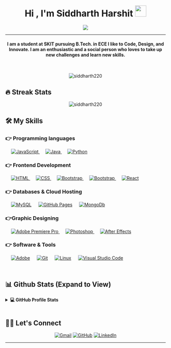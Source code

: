 
<h1 align="center">Hi , I'm Siddharth Harshit <img src="https://media.giphy.com/media/hvRJCLFzcasrR4ia7z/giphy.gif" width="35"></h1>
<p align="center">
  <a href="https://github.com/DenverCoder1/readme-typing-svg"><img src="https://readme-typing-svg.herokuapp.com?lines=Electronics+and+Communication+Student;Web+Developer;Java%20|%20Python%20|%20Lua%20;Graphic%20Designer;Always%20learning%20new%20things&center=true&width=500&height=50"></a>
</p>
<hr/>
<h4 align="center">I am a student at SKIT pursuing B.Tech. in ECE I like to Code, Design, and Innovate. I am an enthusiastic and a social person who loves to take up new challenges and learn new skills.</h4>
<br>
<p align="center"> <img src="https://komarev.com/ghpvc/?username=siddharth220&label=Profile%20views&color=0e75b6&style=plastic" alt="siddharth220" /> </p>

## 🔥 Streak Stats
<p align="center"><img src="https://github-readme-streak-stats.herokuapp.com/?user=siddharth220&theme=algolia" alt="siddharth220"  /></p>


## 🛠️ My Skills

### 👉 Programming languages

<p align="left"> 
  &emsp;
  <a href="https://developer.mozilla.org/en-US/docs/Web/JavaScript" target="_blank"> 
     <img alt="JavaScript" src="https://img.shields.io/badge/JavaScript%20-%23F7DF1E.svg?logo=javascript&logoColor=black">
   </a>
  &emsp;
  <a href="https://www.java.com" target="_blank"> 
    <img alt="Java" src="https://img.shields.io/badge/Java-%23007396.svg?logo=java&logoColor=white">
  </a>
  &emsp;
   <a href="https://www.python.org" target="_blank">
    <img alt="Python" src="https://img.shields.io/badge/Python%20-%2314354C.svg?logo=python&logoColor=white">
  </a>
</p>

### 👉 Frontend Development
<p align="left"> 
  &emsp; 
  <a href="https://www.w3.org/html/" target="_blank"> 
   <img alt="HTML" src="https://img.shields.io/badge/HTML5%20-%23E34F26.svg?logo=html5&logoColor=white">
  </a>   
  &emsp;
  <a href="https://www.w3schools.com/css/" target="_blank">
    <img alt="CSS" src="https://img.shields.io/badge/CSS%20-%231572B6.svg?logo=css3&logoColor=white">
  </a> 
  &emsp;
  <a href="https://getbootstrap.com" target="_blank"> 
    <img alt="Bootstrap" src="https://img.shields.io/badge/Bootstrap-%23563D7C.svg?style=flat&logo=bootstrap&logoColor=white"/>
  </a>
  &emsp;
  <a href="https://nodejs.org/en/about" target="_blank"> 
    <img alt="Bootstrap" src="https://img.shields.io/badge/Node.js-%230bb53e.svg?style=flat&logo=nodedotjs&logoColor=white"/>
  </a>
  &emsp;
  <a href="https://react.dev/" target="_blank"> 
    <img alt="React" src="https://img.shields.io/badge/React-%23147dd9.svg?style=flat&logo=react&logoColor=white"/>
  </a>
</p>

### 👉 Databases & Cloud Hosting
<p align="left">
  &emsp;
    <a href="https://www.mysql.com/"><img alt="MySQL" src="https://img.shields.io/badge/MySQL-%2300f.svg?style=flat&logo=mysql&logoColor=white"></a>
  &emsp;
    <a href="https://www.github.com"><img alt="GitHub Pages" src="https://img.shields.io/badge/GitHub%20Pages-%23327FC7.svg?style=flat&logo=github&logoColor=white"></a>
  &emsp;
    <a href="https://www.mongodb.com/"><img alt="MongoDb" src="https://img.shields.io/badge/MongoDB-%230bb53e.svg?style=flat&logo=mongodb&logoColor=white"></a>
 </p>
  
### 👉Graphic Designing
<p align="left">
   &emsp;
  <a href="https://www.adobe.com/in/products/premiere.html" target="_blank"> 
   <img alt="Adobe Premiere Pro" src="https://img.shields.io/badge/Adobe Premiere Pro-%2300f.svg?style=flat&logo=adobepremierepro&logoColor=white"/>
  </a>
  &emsp;
  <a href="#">
   <img alt="Photoshop" src="https://img.shields.io/badge/Photoshop-%230b30b5.svg?style=flat&logo=adobephotoshop&logoColor=white"/>
  </a>
  &emsp;
  <a href="#">
   <img alt="After Effects" src="https://img.shields.io/badge/After Effects-%235a0bb5.svg?style=flat&logo=adobeaftereffects&logoColor=white"/>
  </a>
 </p>

 ### 👉 Software & Tools
 
<p>
  &emsp;
    <a href="#"><img alt="Adobe" src="https://img.shields.io/badge/Adobe%20-%23FF0000.svg?logo=adobe&logoColor=white"></a>
  &emsp;
    <a href="#"><img alt="Git" src="https://img.shields.io/badge/Git%20-%23F05033.svg?logo=git&logoColor=white"></a>
  &emsp;
    <a href="#"><img alt="Linux" src="https://img.shields.io/badge/Linux-FCC624?style=flat&logo=linux&logoColor=black"></a>
  &emsp;
    <a href="#"><img alt="Visual Studio Code" src="https://img.shields.io/badge/Visual%20Studio%20Code-0078d7.svg?logo=visual-studio-code&logoColor=white"></a>
  &emsp;
</p>

<br/>

## 📊 Github Stats (Expand to View) 


<details> 
  <summary><b>💻 GitHub Profile Stats</b></summary>
  <br/>
  <p align="center">
    <a href="https://github.com/anuraghazra/github-readme-stats"><img alt="Siddharth's Github Stats" src="https://github-readme-stats.vercel.app/api?username=siddharth220&show_icons=true&count_private=true&theme=algolia" height="192px"/></a>
<br/>
  &nbsp;
	  <img src="https://github-readme-stats.vercel.app/api/top-langs?username=siddharth220&show_icons=true&locale=en&layout=compact&theme=algolia" alt="siddharth220" height="192px"/>
  <br/>
  <b>Note:</b> Top languages is only a metric of the languages my public code consists of and doesn't reflect experience or skill level.
  </p>
</details>

<br/>

## 🙋‍♀️ Let's Connect
<p align="center">
<!--   <a href="https://candida-noronha.web.app/"><img src="https://img.icons8.com/bubbles/50/000000/web.png" alt="Website"/></a> -->
	<a href="mailto:harshit.siddharth56@gmail.com"><img src="https://img.icons8.com/bubbles/50/000000/gmail.png" alt="Gmail"/></a>
	<a href="https://github.com/siddharth220"><img src="https://img.icons8.com/bubbles/50/000000/github.png" alt="GitHub"/></a>
	<a href="https://linkedin.com/in/siddharth-harshit-13146a238"><img src="https://img.icons8.com/bubbles/50/000000/linkedin.png" alt="LinkedIn"/></a>
<!-- 	<a href="https://www.facebook.com/candida.noronha.77"><img src="https://img.icons8.com/bubbles/50/000000/facebook-new.png" alt="Facebook"/></a> -->
<!-- 	<a href="https://instagram.com/candyyyy__18"><img src="https://img.icons8.com/bubbles/50/000000/instagram.png" alt="Instagram"/></a> -->
<!-- 	<a href="https://www.youtube.com/channel/UC7V1Gm8V0kRLp_EHB8aDj2A"><img src="https://img.icons8.com/bubbles/50/000000/youtube.png" alt="Youtube"/></a> -->
	
</p>

<hr/>
